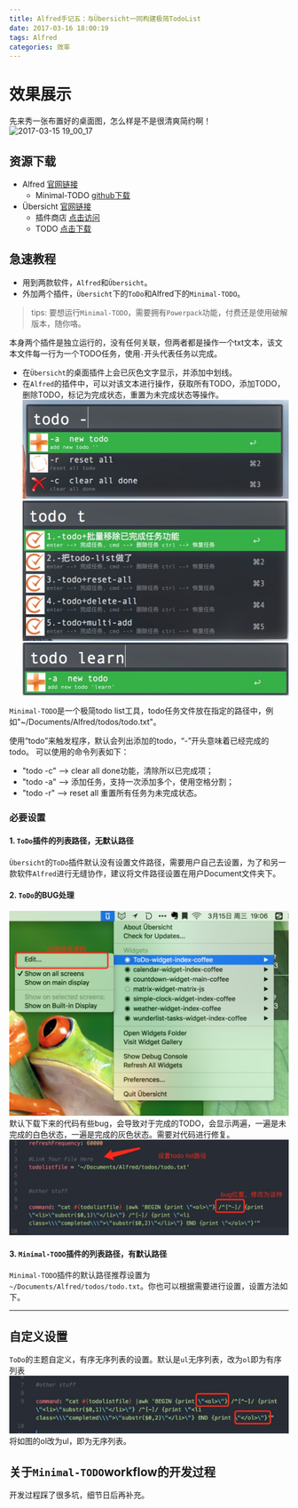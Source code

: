 ```yaml
---
title: Alfred手记五：与Übersicht一同构建极简TodoList
date: 2017-03-16 18:00:19 
tags: Alfred
categories: 效率
---
```

# 效果展示
先来秀一张布置好的桌面图，怎么样是不是很清爽简约啊！
![2017-03-15 19_00_17](assets/2017-03-15%2019_00_17.gif)

## 资源下载
- Alfred [官网链接](https://www.alfredapp.com)
    - Minimal-TODO [github下载](https://github.com/GeekerHua/alfred-Minimal-TODO/releases)
- Übersicht [官网链接](http://tracesof.net/uebersicht/)
    - 插件商店  [点击访问](http://tracesof.net/uebersicht-widgets/)
    - TODO [点击下载](https://raw.githubusercontent.com/illuminati945/ToDo/master/ToDo.widget.zip)

## 急速教程

- 用到两款软件，`Alfred`和`Übersicht`。
- 外加两个插件，`Übersicht`下的`ToDo`和Alfred下的`Minimal-TODO`。

> tips: 要想运行`Minimal-TODO`，需要拥有`Powerpack`功能，付费还是使用破解版本，随你咯。

本身两个插件是独立运行的，没有任何关联，但两者都是操作一个txt文本，该文本文件每一行为一个TODO任务，使用`-`开头代表任务以完成。

- 在`Übersicht`的桌面插件上会已灰色文字显示，并添加中划线。
- 在`Alfred`的插件中，可以对该文本进行操作，获取所有TODO，添加TODO，删除TODO，标记为完成状态，重置为未完成状态等操作。
![](assets/14896526072534-4564461.jpg)
![](assets/14896526569327.jpg)
![](assets/14896527156078.jpg)

`Minimal-TODO`是一个极简todo list工具，todo任务文件放在指定的路径中，例如"~/Documents/Alfred/todos/todo.txt"。

使用“todo”来触发程序，默认会列出添加的todo，“-”开头意味着已经完成的todo。
可以使用的命令列表如下：

- "todo -c"  --> clear all done功能，清除所以已完成项；
- "todo -a"  --> 添加任务，支持一次添加多个，使用空格分割；
- "todo -r"  --> reset all 重置所有任务为未完成状态。

### 必要设置
#### 1.  `ToDo`插件的列表路径，无默认路径
`Übersicht`的`ToDo`插件默认没有设置文件路径，需要用户自己去设置，为了和另一款软件`Alfred`进行无缝协作，建议将文件路径设置在用户Document文件夹下。
#### 2. `ToDo`的BUG处理
![](assets/14895760187086.jpg)
默认下载下来的代码有些bug，会导致对于完成的TODO，会显示两遍，一遍是未完成的白色状态，一遍是完成的灰色状态。需要对代码进行修复。
![](assets/14895761894277.jpg)

#### 3. `Minimal-TODO`插件的列表路径，有默认路径
`Minimal-TODO`插件的默认路径推荐设置为`~/Documents/Alfred/todos/todo.txt`。你也可以根据需要进行设置，设置方法如下。

---
## 自定义设置
`ToDo`的主题自定义，有序无序列表的设置。默认是`ul`无序列表，改为`ol`即为有序列表
![](assets/14896556515833.jpg)
将如图的ol改为ul，即为无序列表。

## 关于`Minimal-TODO`workflow的开发过程
开发过程踩了很多坑，细节日后再补充。


